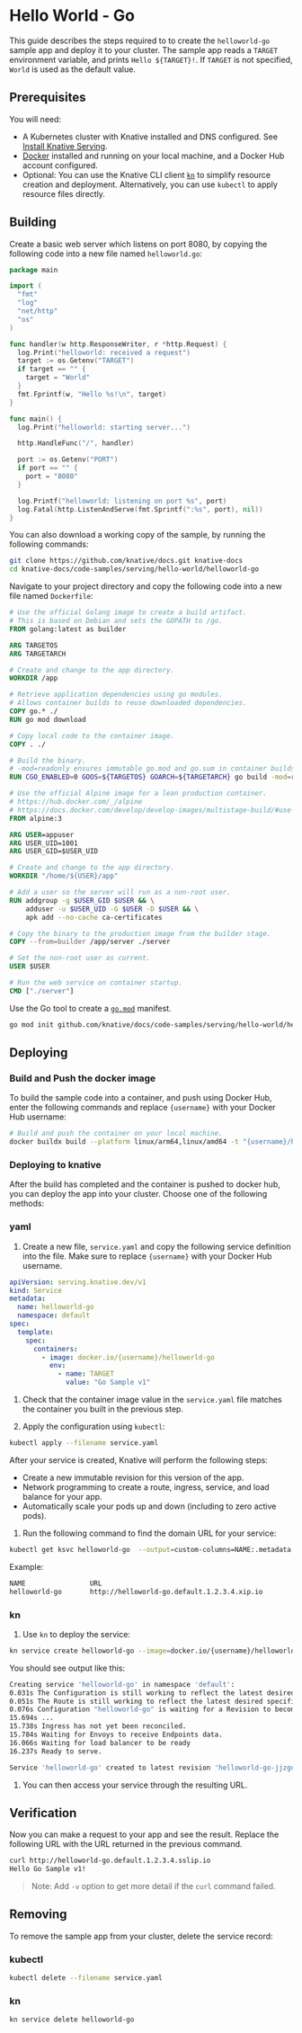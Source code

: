 # Hello World - Go

This guide describes the steps required to to create the `helloworld-go` sample app
and deploy it to your cluster.
The sample app reads a `TARGET` environment variable, and prints `Hello ${TARGET}!`.
If `TARGET` is not specified, `World` is used as the default value.

## Prerequisites

You will need:

- A Kubernetes cluster with Knative installed and DNS configured.  See
  [Install Knative Serving](https://knative.dev/docs/install/serving/install-serving-with-yaml).
- [Docker](https://www.docker.com) installed and running on your local machine, and a Docker Hub account configured.
- Optional: You can use the Knative CLI client [`kn`](https://github.com/knative/client/releases) to simplify resource creation and deployment. Alternatively, you can use `kubectl` to apply resource files directly.

## Building

Create a basic web server which listens on port 8080, by copying the following code into a new file named `helloworld.go`:

```go
package main

import (
  "fmt"
  "log"
  "net/http"
  "os"
)

func handler(w http.ResponseWriter, r *http.Request) {
  log.Print("helloworld: received a request")
  target := os.Getenv("TARGET")
  if target == "" {
    target = "World"
  }
  fmt.Fprintf(w, "Hello %s!\n", target)
}

func main() {
  log.Print("helloworld: starting server...")

  http.HandleFunc("/", handler)

  port := os.Getenv("PORT")
  if port == "" {
    port = "8080"
  }

  log.Printf("helloworld: listening on port %s", port)
  log.Fatal(http.ListenAndServe(fmt.Sprintf(":%s", port), nil))
}
```

You can also download a working copy of the sample, by running the following commands:

```bash
git clone https://github.com/knative/docs.git knative-docs
cd knative-docs/code-samples/serving/hello-world/helloworld-go
```

Navigate to your project directory and copy the following code into a new file named `Dockerfile`:

```Dockerfile
# Use the official Golang image to create a build artifact.
# This is based on Debian and sets the GOPATH to /go.
FROM golang:latest as builder

ARG TARGETOS
ARG TARGETARCH

# Create and change to the app directory.
WORKDIR /app

# Retrieve application dependencies using go modules.
# Allows container builds to reuse downloaded dependencies.
COPY go.* ./
RUN go mod download

# Copy local code to the container image.
COPY . ./

# Build the binary.
# -mod=readonly ensures immutable go.mod and go.sum in container builds.
RUN CGO_ENABLED=0 GOOS=${TARGETOS} GOARCH=${TARGETARCH} go build -mod=readonly -v -o server

# Use the official Alpine image for a lean production container.
# https://hub.docker.com/_/alpine
# https://docs.docker.com/develop/develop-images/multistage-build/#use-multi-stage-builds
FROM alpine:3

ARG USER=appuser
ARG USER_UID=1001
ARG USER_GID=$USER_UID

# Create and change to the app directory.
WORKDIR "/home/${USER}/app"

# Add a user so the server will run as a non-root user.
RUN addgroup -g $USER_GID $USER && \
    adduser -u $USER_UID -G $USER -D $USER && \
    apk add --no-cache ca-certificates

# Copy the binary to the production image from the builder stage.
COPY --from=builder /app/server ./server

# Set the non-root user as current.
USER $USER

# Run the web service on container startup.
CMD ["./server"]
```

Use the Go tool to create a [`go.mod`](https://github.com/golang/go/wiki/Modules#gomod) manifest.

```bash
go mod init github.com/knative/docs/code-samples/serving/hello-world/helloworld-go
```

## Deploying

### Build and Push the docker image

To build the sample code into a container, and push using Docker Hub, enter the following commands and replace `{username}` with your Docker Hub username:

```bash
# Build and push the container on your local machine.
docker buildx build --platform linux/arm64,linux/amd64 -t "{username}/helloworld-go" --push .
```

### Deploying to knative

After the build has completed and the container is pushed to docker hub, you can deploy the app into your cluster. Choose one of the following methods:

### yaml

1. Create a new file, `service.yaml` and copy the following service definition into the file. Make sure to replace `{username}` with your Docker Hub username.

 ```yaml
 apiVersion: serving.knative.dev/v1
 kind: Service
 metadata:
   name: helloworld-go
   namespace: default
 spec:
   template:
     spec:
       containers:
         - image: docker.io/{username}/helloworld-go
           env:
             - name: TARGET
               value: "Go Sample v1"
 ```

1. Check that the container image value in the `service.yaml` file matches the container you built in the previous step.

1. Apply the configuration using `kubectl`:

 ```bash
 kubectl apply --filename service.yaml
 ```

After your service is created, Knative will perform the following steps:

- Create a new immutable revision for this version of the app.
- Network programming to create a route, ingress, service, and load  balance for your app.
- Automatically scale your pods up and down (including to zero active pods).

1. Run the following command to find the domain URL for your service:

 ```bash
 kubectl get ksvc helloworld-go  --output=custom-columns=NAME:.metadata.name,URL:.status.url
 ```

 Example:

 ```bash
 NAME                URL
 helloworld-go       http://helloworld-go.default.1.2.3.4.xip.io
 ```

### kn

1. Use `kn` to deploy the service:

 ```bash
 kn service create helloworld-go --image=docker.io/{username}/helloworld-go --env TARGET="Go Sample v1"
 ```

 You should see output like this:

  ```bash
  Creating service 'helloworld-go' in namespace 'default':
  0.031s The Configuration is still working to reflect the latest desired specification.
  0.051s The Route is still working to reflect the latest desired specification.
  0.076s Configuration "helloworld-go" is waiting for a Revision to become ready.
  15.694s ...
  15.738s Ingress has not yet been reconciled.
  15.784s Waiting for Envoys to receive Endpoints data.
  16.066s Waiting for load balancer to be ready
  16.237s Ready to serve.

  Service 'helloworld-go' created to latest revision 'helloworld-go-jjzgd-1' is available at URL: http://helloworld-go.default.1.2.3.4.xip.io
  ```

1. You can then access your service through the resulting URL.

## Verification

Now you can make a request to your app and see the result. Replace the following URL with the URL returned in the previous command.

```bash
curl http://helloworld-go.default.1.2.3.4.sslip.io
Hello Go Sample v1!
```

 > Note: Add `-v` option to get more detail if the `curl` command failed.

## Removing

To remove the sample app from your cluster, delete the service record:

### kubectl

```bash
kubectl delete --filename service.yaml
```

### kn

```bash
kn service delete helloworld-go
```
